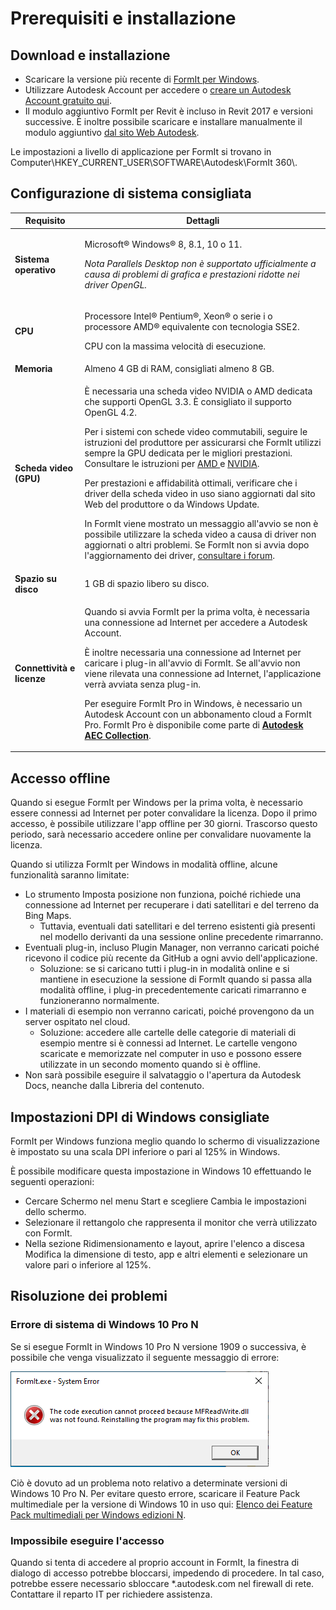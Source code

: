 # Prerequisiti e installazione

## Download e installazione

* Scaricare la versione più recente di [FormIt per Windows](https://formit.autodesk.com/page/download).
* Utilizzare Autodesk Account per accedere o [creare un Autodesk Account gratuito qui](https://accounts.autodesk.com).
* Il modulo aggiuntivo FormIt per Revit è incluso in Revit 2017 e versioni successive. È inoltre possibile scaricare e installare manualmente il modulo aggiuntivo [dal sito Web Autodesk](https://formit.autodesk.com/page/formit-revit).

Le impostazioni a livello di applicazione per FormIt si trovano in Computer\HKEY\_CURRENT\_USER\SOFTWARE\Autodesk\FormIt 360\\.

## Configurazione di sistema consigliata

| Requisito | Dettagli |
| ------------------------------ | ----------------------------------------------------------------------------------------------------------------------------------------------------------------------------------------------------------------------------------------------------------------------------------------------------------------------------------------------------------------------------------------------------------------------------------------------------------------------------------------------------------------------------------------------------------------------------------------------------------------------------------------------------------------------------------------------------------------------------------------------------------------------------------------------------------------------------------------------------------------------------------------------------------------------- |
| **Sistema operativo** | <p>Microsoft® Windows® 8, 8.1, 10 o 11.</p><p><em>Nota Parallels Desktop non è supportato ufficialmente a causa di problemi di grafica e prestazioni ridotte nei driver OpenGL.</em></p> |
| **CPU** | <p>Processore Intel® Pentium®, Xeon® o serie i o processore AMD® equivalente con tecnologia SSE2.</p><p>CPU con la massima velocità di esecuzione.</p> |
| **Memoria** | Almeno 4 GB di RAM, consigliati almeno 8 GB. |
| **Scheda video (GPU)** | <p>È necessaria una scheda video NVIDIA o AMD dedicata che supporti OpenGL 3.3. È consigliato il supporto OpenGL 4.2.</p><p>Per i sistemi con schede video commutabili, seguire le istruzioni del produttore per assicurarsi che FormIt utilizzi sempre la GPU dedicata per le migliori prestazioni. Consultare le istruzioni per <a href="https://www.amd.com/en/support/kb/faq/dh-017">AMD </a>e <a href="http://nvidia.custhelp.com/app/answers/detail/a_id/2615/kw/manage%203d%20settings/related/1">NVIDIA</a>.</p><p>Per prestazioni e affidabilità ottimali, verificare che i driver della scheda video in uso siano aggiornati dal sito Web del produttore o da Windows Update.</p><p>In FormIt viene mostrato un messaggio all'avvio se non è possibile utilizzare la scheda video a causa di driver non aggiornati o altri problemi. Se FormIt non si avvia dopo l'aggiornamento dei driver, <a href="https://forums.autodesk.com/t5/formit-forum/bd-p/142">consultare i forum</a>.</p> |
| **Spazio su disco** | 1 GB di spazio libero su disco. |
| **Connettività e licenze** | <p>Quando si avvia FormIt per la prima volta, è necessaria una connessione ad Internet per accedere a Autodesk Account.</p><p>È inoltre necessaria una connessione ad Internet per caricare i plug-in all'avvio di FormIt. Se all'avvio non viene rilevata una connessione ad Internet, l'applicazione verrà avviata senza plug-in.</p><p>Per eseguire FormIt Pro in Windows, è necessario un Autodesk Account con un abbonamento cloud a FormIt Pro. FormIt Pro è disponibile come parte di <a href="https://www.autodesk.com/collections/architecture-engineering-construction/overview"><strong>Autodesk AEC Collection</strong></a>.</p> |

## Accesso offline

Quando si esegue FormIt per Windows per la prima volta, è necessario essere connessi ad Internet per poter convalidare la licenza. Dopo il primo accesso, è possibile utilizzare l'app offline per 30 giorni. Trascorso questo periodo, sarà necessario accedere online per convalidare nuovamente la licenza.

Quando si utilizza FormIt per Windows in modalità offline, alcune funzionalità saranno limitate:

* Lo strumento Imposta posizione non funziona, poiché richiede una connessione ad Internet per recuperare i dati satellitari e del terreno da Bing Maps.
   * Tuttavia, eventuali dati satellitari e del terreno esistenti già presenti nel modello derivanti da una sessione online precedente rimarranno.
* Eventuali plug-in, incluso Plugin Manager, non verranno caricati poiché ricevono il codice più recente da GitHub a ogni avvio dell'applicazione.
   * Soluzione: se si caricano tutti i plug-in in modalità online e si mantiene in esecuzione la sessione di FormIt quando si passa alla modalità offline, i plug-in precedentemente caricati rimarranno e funzioneranno normalmente.
* I materiali di esempio non verranno caricati, poiché provengono da un server ospitato nel cloud.
   * Soluzione: accedere alle cartelle delle categorie di materiali di esempio mentre si è connessi ad Internet. Le cartelle vengono scaricate e memorizzate nel computer in uso e possono essere utilizzate in un secondo momento quando si è offline.
* Non sarà possibile eseguire il salvataggio o l'apertura da Autodesk Docs, neanche dalla Libreria del contenuto.

## Impostazioni DPI di Windows consigliate

FormIt per Windows funziona meglio quando lo schermo di visualizzazione è impostato su una scala DPI inferiore o pari al 125% in Windows.

È possibile modificare questa impostazione in Windows 10 effettuando le seguenti operazioni:

* Cercare Schermo nel menu Start e scegliere Cambia le impostazioni dello schermo.
* Selezionare il rettangolo che rappresenta il monitor che verrà utilizzato con FormIt.
* Nella sezione Ridimensionamento e layout, aprire l'elenco a discesa Modifica la dimensione di testo, app e altri elementi e selezionare un valore pari o inferiore al 125%.

## Risoluzione dei problemi

### Errore di sistema di Windows 10 Pro N

Se si esegue FormIt in Windows 10 Pro N versione 1909 o successiva, è possibile che venga visualizzato il seguente messaggio di errore:

![FormIt.exe System Error on Windows 10](<../.gitbook/assets/windows 10 error message.png>)

Ciò è dovuto ad un problema noto relativo a determinate versioni di Windows 10 Pro N. Per evitare questo errore, scaricare il Feature Pack multimediale per la versione di Windows 10 in uso qui: [Elenco dei Feature Pack multimediali per Windows edizioni N](https://support.microsoft.com/it-it/topic/elenco-dei-feature-pack-multimediali-per-windows-edizioni-n-c1c6fffa-d052-8338-7a79-a4bb980a700a).

### Impossibile eseguire l'accesso

Quando si tenta di accedere al proprio account in FormIt, la finestra di dialogo di accesso potrebbe bloccarsi, impedendo di procedere. In tal caso, potrebbe essere necessario sbloccare \*.autodesk.com nel firewall di rete. Contattare il reparto IT per richiedere assistenza.
